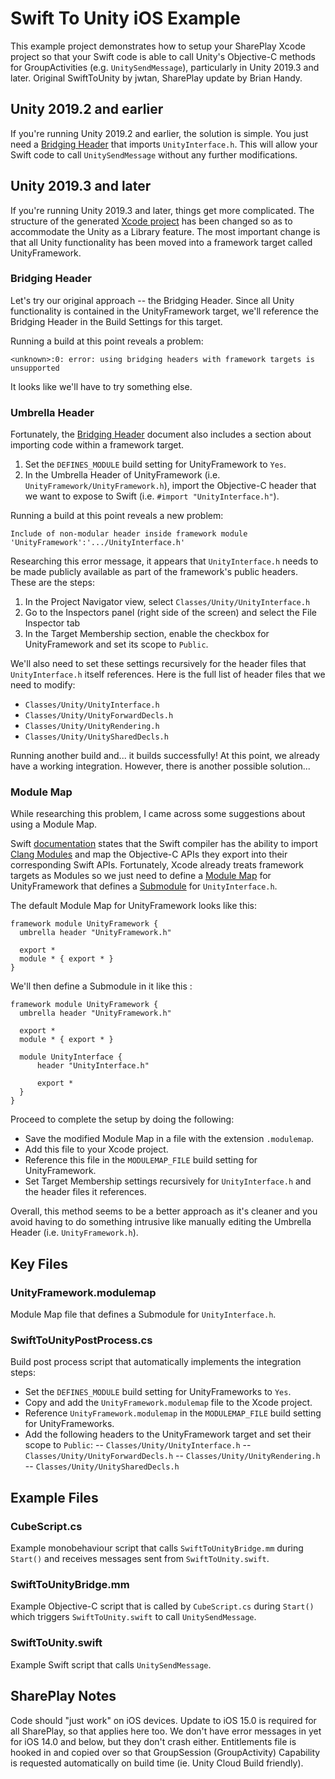 # Swift To Unity iOS Example
This example project demonstrates how to setup your SharePlay Xcode project so that your Swift code is able to call Unity's Objective-C methods for GroupActivities (e.g. `UnitySendMessage`), particularly in Unity 2019.3 and later. Original SwiftToUnity by jwtan, SharePlay update by Brian Handy.

## Unity 2019.2 and earlier
If you're running Unity 2019.2 and earlier, the solution is simple. You just need a [Bridging Header](https://developer.apple.com/documentation/swift/imported_c_and_objective-c_apis/importing_objective-c_into_swift) that imports `UnityInterface.h`. This will allow your Swift code to call `UnitySendMessage` without any further modifications.

## Unity 2019.3 and later
If you're running Unity 2019.3 and later, things get more complicated. The structure of the generated [Xcode project](https://docs.unity3d.com/Manual/StructureOfXcodeProject.html) has been changed so as to accommodate the Unity as a Library feature. The most important change is that all Unity functionality has been moved into a framework target called UnityFramework.

### Bridging Header
Let's try our original approach -- the Bridging Header. Since all Unity functionality is contained in the UnityFramework target, we'll reference the Bridging Header in the Build Settings for this target.

Running a build at this point reveals a problem:
```
<unknown>:0: error: using bridging headers with framework targets is unsupported
```
It looks like we'll have to try something else.

### Umbrella Header
Fortunately, the [Bridging Header](https://developer.apple.com/documentation/swift/imported_c_and_objective-c_apis/importing_objective-c_into_swift) document also includes a section about importing code within a framework target.

1. Set the `DEFINES_MODULE` build setting for UnityFramework to `Yes`.
2. In the Umbrella Header of UnityFramework (i.e. `UnityFramework/UnityFramework.h`), import the Objective-C header that we want to expose to Swift (i.e. `#import "UnityInterface.h"`).

Running a build at this point reveals a new problem:
```
Include of non-modular header inside framework module 'UnityFramework':'.../UnityInterface.h'
```

Researching this error message, it appears that `UnityInterface.h` needs to be made publicly available as part of the framework's public headers. These are the steps:

1. In the Project Navigator view, select `Classes/Unity/UnityInterface.h`
2. Go to the Inspectors panel (right side of the screen) and select the File Inspector tab
3. In the Target Membership section, enable the checkbox for UnityFramework and set its scope to `Public`.

We'll also need to set these settings recursively for the header files that `UnityInterface.h` itself references. Here is the full list of header files that we need to modify:
* `Classes/Unity/UnityInterface.h`
* `Classes/Unity/UnityForwardDecls.h`
* `Classes/Unity/UnityRendering.h`
* `Classes/Unity/UnitySharedDecls.h`

Running another build and... it builds successfully! At this point, we already have a working integration. However, there is another possible solution...

### Module Map
While researching this problem, I came across some suggestions about using a Module Map.

Swift [documentation](https://swift.org/swift-compiler/#compiler-architecture) states that the Swift compiler has the ability to import [Clang Modules](http://clang.llvm.org/docs/Modules.html) and map the Objective-C APIs they export into their corresponding Swift APIs. Fortunately, Xcode already treats framework targets as Modules so we just need to define a [Module Map](https://clang.llvm.org/docs/Modules.html#module-maps) for UnityFramework that defines a [Submodule](https://clang.llvm.org/docs/Modules.html#submodule-declaration) for `UnityInterface.h`.

The default Module Map for UnityFramework looks like this:
```
framework module UnityFramework {
  umbrella header "UnityFramework.h"

  export *
  module * { export * }
}
```
We'll then define a Submodule in it like this :
```
framework module UnityFramework {
  umbrella header "UnityFramework.h"

  export *
  module * { export * }

  module UnityInterface {
      header "UnityInterface.h"

      export *
  }
}
```

Proceed to complete the setup by doing the following:
- Save the modified Module Map in a file with the extension `.modulemap`.
- Add this file to your Xcode project.
- Reference this file in the `MODULEMAP_FILE` build setting for UnityFramework.
- Set Target Membership settings recursively for `UnityInterface.h` and the header files it references.

Overall, this method seems to be a better approach as it's cleaner and you avoid having to do something intrusive like manually editing the Umbrella Header (i.e. `UnityFramework.h`).

## Key Files

### UnityFramework.modulemap
Module Map file that defines a Submodule for `UnityInterface.h`.

### SwiftToUnityPostProcess.cs
Build post process script that automatically implements the integration steps:

- Set the `DEFINES_MODULE` build setting for UnityFrameworks to `Yes`.
- Copy and add the `UnityFramework.modulemap` file to the Xcode project.
- Reference `UnityFramework.modulemap` in the `MODULEMAP_FILE` build setting for UnityFrameworks.
- Add the following headers to the UnityFramework target and set their scope to `Public`:
-- `Classes/Unity/UnityInterface.h`
-- `Classes/Unity/UnityForwardDecls.h`
-- `Classes/Unity/UnityRendering.h`
-- `Classes/Unity/UnitySharedDecls.h`

## Example Files

### CubeScript.cs
Example monobehaviour script that calls `SwiftToUnityBridge.mm` during `Start()` and receives messages sent from `SwiftToUnity.swift`.

### SwiftToUnityBridge.mm
Example Objective-C script that is called by `CubeScript.cs` during `Start()` which triggers `SwiftToUnity.swift` to call `UnitySendMessage`.

### SwiftToUnity.swift
Example Swift script that calls `UnitySendMessage`.

## SharePlay Notes
Code should "just work" on iOS devices. Update to iOS 15.0 is required for all SharePlay, so that applies here too. We don't have error messages in yet for iOS 14.0 and below, but they don't crash either. Entitlements file is hooked in and copied over so that GroupSession (GroupActivity) Capability is requested automatically on build time (ie. Unity Cloud Build friendly).
